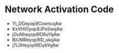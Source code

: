 # Network Activation Code
* Yi_DGeyop9CxxmcqAw
* KxVHIOyop9JPo5wqAw
* jOuNheyop9ID6uYqAw
* BiUMReyop9ID_skqAw
* j7L0Heyop9IDybYqAw